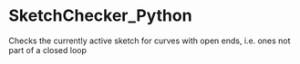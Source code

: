 # SketchChecker_Python
Checks the currently active sketch for curves with open ends, i.e. ones not part of a closed loop
